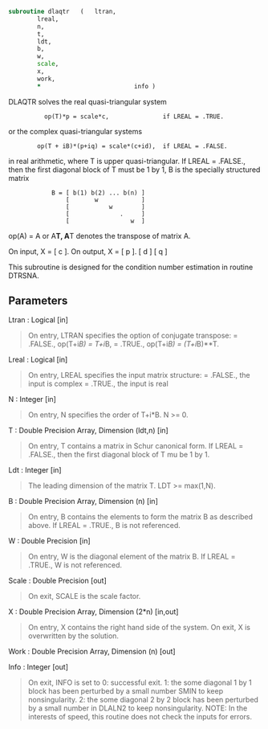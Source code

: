 ```fortran
subroutine dlaqtr	(	ltran,
		lreal,
		n,
		t,
		ldt,
		b,
		w,
		scale,
		x,
		work,
		*                          info )
```

 DLAQTR solves the real quasi-triangular system

              op(T)*p = scale*c,               if LREAL = .TRUE.

 or the complex quasi-triangular systems

            op(T + iB)*(p+iq) = scale*(c+id),  if LREAL = .FALSE.

 in real arithmetic, where T is upper quasi-triangular.
 If LREAL = .FALSE., then the first diagonal block of T must be
 1 by 1, B is the specially structured matrix

                B = [ b(1) b(2) ... b(n) ]
                    [       w            ]
                    [           w        ]
                    [              .     ]
                    [                 w  ]

 op(A) = A or A**T, A**T denotes the transpose of
 matrix A.

 On input, X = [ c ].  On output, X = [ p ].
               [ d ]                  [ q ]

 This subroutine is designed for the condition number estimation
 in routine DTRSNA.

## Parameters
Ltran : Logical [in]
> On entry, LTRAN specifies the option of conjugate transpose:
> = .FALSE.,    op(T+i*B) = T+i*B,
> = .TRUE.,     op(T+i*B) = (T+i*B)**T.

Lreal : Logical [in]
> On entry, LREAL specifies the input matrix structure:
> = .FALSE.,    the input is complex
> = .TRUE.,     the input is real

N : Integer [in]
> On entry, N specifies the order of T+i*B. N >= 0.

T : Double Precision Array, Dimension (ldt,n) [in]
> On entry, T contains a matrix in Schur canonical form.
> If LREAL = .FALSE., then the first diagonal block of T mu
> be 1 by 1.

Ldt : Integer [in]
> The leading dimension of the matrix T. LDT >= max(1,N).

B : Double Precision Array, Dimension (n) [in]
> On entry, B contains the elements to form the matrix
> B as described above.
> If LREAL = .TRUE., B is not referenced.

W : Double Precision [in]
> On entry, W is the diagonal element of the matrix B.
> If LREAL = .TRUE., W is not referenced.

Scale : Double Precision [out]
> On exit, SCALE is the scale factor.

X : Double Precision Array, Dimension (2*n) [in,out]
> On entry, X contains the right hand side of the system.
> On exit, X is overwritten by the solution.

Work : Double Precision Array, Dimension (n) [out]

Info : Integer [out]
> On exit, INFO is set to
> 0: successful exit.
> 1: the some diagonal 1 by 1 block has been perturbed by
> a small number SMIN to keep nonsingularity.
> 2: the some diagonal 2 by 2 block has been perturbed by
> a small number in DLALN2 to keep nonsingularity.
> NOTE: In the interests of speed, this routine does not
> check the inputs for errors.


